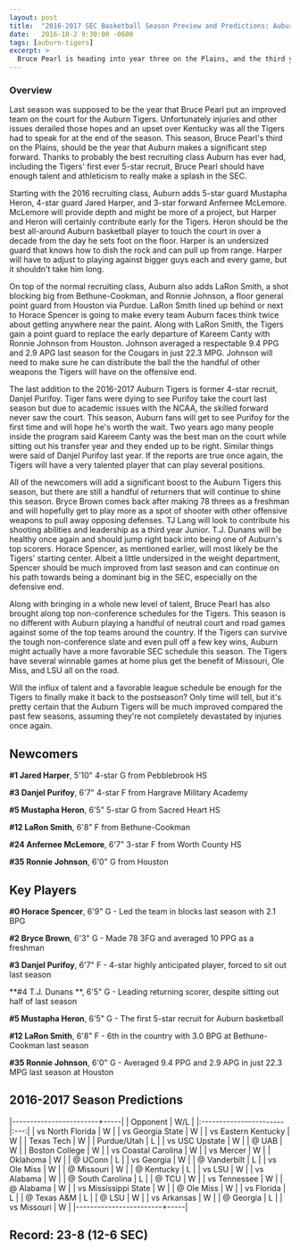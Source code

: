 ```yaml
---
layout: post
title:  "2016-2017 SEC Basketball Season Preview and Predictions: Auburn Tigers"
date:   2016-10-2 9:30:00 -0600
tags: [auburn-tigers]
excerpt: >
  Bruce Pearl is heading into year three on the Plains, and the third year could be the charm. Auburn finally has the depth and athleticism to resemble a typical Bruce Pearl basketball team. Can the Tigers take advantage of a fairly favorable SEC schedule to finally make it to the post season?
---
```

### Overview
Last season was supposed to be the year that Bruce Pearl put an improved team on the court for the Auburn Tigers. Unfortunately injuries and other issues derailed those hopes and an upset over Kentucky was all the Tigers had to speak for at the end of the season. This season, Bruce Pearl's third on the Plains, should be the year that Auburn makes a significant step forward. Thanks to probably the best recruiting class Auburn has ever had, including the Tigers' first ever 5-star recruit, Bruce Pearl should have enough talent and athleticism to really make a splash in the SEC.

Starting with the 2016 recruiting class, Auburn adds 5-star guard Mustapha Heron, 4-star guard Jared Harper, and 3-star forward Anfernee McLemore. McLemore will provide depth and might be more of a project, but Harper and Heron will certainly contribute early for the Tigers. Heron should be the best all-around Auburn basketball player to touch the court in over a decade from the day he sets foot on the floor. Harper is an undersized guard that knows how to dish the rock and can pull up from range. Harper will have to adjust to playing against bigger guys each and every game, but it shouldn't take him long.

On top of the normal recruiting class, Auburn also adds LaRon Smith, a shot blocking big from Bethune-Cookman, and Ronnie Johnson, a floor general point guard from Houston via Purdue. LaRon Smith lined up behind or next to Horace Spencer is going to make every team Auburn faces think twice about getting anywhere near the paint. Along with LaRon Smith, the Tigers gain a point guard to replace the early departure of Kareem Canty with Ronnie Johnson from Houston. Johnson averaged a respectable 9.4 PPG and 2.9 APG last season for the Cougars in just 22.3 MPG. Johnson will need to make sure he can distribute the ball the the handful of other weapons the Tigers will have on the offensive end.

The last addition to the 2016-2017 Auburn Tigers is former 4-star recruit, Danjel Purifoy. Tiger fans were dying to see Purifoy take the court last season but due to academic issues with the NCAA, the skilled forward never saw the court. This season, Auburn fans will get to see Purifoy for the first time and will hope he's worth the wait. Two years ago many people inside the program said Kareem Canty was the best man on the court while sitting out his transfer year and they ended up to be right. Similar things were said of Danjel Purifoy last year. If the reports are true once again, the Tigers will have a very talented player that can play several positions.

All of the newcomers will add a significant boost to the Auburn Tigers this season, but there are still a handful of returners that will continue to shine this season. Bryce Brown comes back after making 78 threes as a freshman and will hopefully get to play more as a spot of shooter with other offensive weapons to pull away opposing defenses. TJ Lang will look to contribute his shooting abilities and leadership as a third year Junior. T.J. Dunans will be healthy once again and should jump right back into being one of Auburn's top scorers. Horace Spencer, as mentioned earlier, will most likely be the Tigers' starting center. Albeit a little undersized in the weight department, Spencer should be much improved from last season and can continue on his path towards being a dominant big in the SEC, especially on the defensive end.

Along with bringing in a whole new level of talent, Bruce Pearl has also brought along top non-conference schedules for the Tigers. This season is no different with Auburn playing a handful of neutral court and road games against some of the top teams around the country. If the Tigers can survive the tough non-conference slate and even pull off a few key wins, Auburn might actually have a more favorable SEC schedule this season. The Tigers have several winnable games at home plus get the benefit of Missouri, Ole Miss, and LSU all on the road.

Will the influx of talent and a favorable league schedule be enough for the Tigers to finally make it back to the postseason? Only time will tell, but it's pretty certain that the Auburn Tigers will be much improved compared the past few seasons, assuming they're not completely devastated by injuries once again.


## Newcomers

**\#1 Jared Harper**, 5'10" 4-star G from Pebblebrook HS

**\#3 Danjel Purifoy**, 6'7" 4-star F from Hargrave Military Academy

**\#5 Mustapha Heron**, 6'5" 5-star G from Sacred Heart HS

**\#12 LaRon Smith**, 6'8" F from Bethune-Cookman

**\#24 Anfernee McLemore**, 6'7" 3-star F from Worth County HS

**\#35 Ronnie Johnson**, 6'0" G from Houston


## Key Players

**\#0 Horace Spencer**, 6'9" G - Led the team in blocks last season with 2.1 BPG

**\#2 Bryce Brown**, 6'3" G - Made 78 3FG and averaged 10 PPG as a freshman

**\#3 Danjel Purifoy**, 6'7" F - 4-star highly anticipated player, forced to sit out last season

**\#4 T.J. Dunans **, 6'5" G - Leading returning scorer, despite sitting out half of last season

**\#5 Mustapha Heron**, 6'5" G - The first 5-star recruit for Auburn basketball

**\#12 LaRon Smith**, 6'8" F - 6th in the country with 3.0 BPG at Bethune-Cookman last season

**\#35 Ronnie Johnson**, 6'0" G - Averaged 9.4 PPG and 2.9 APG in just 22.3 MPG last season at Houston


## 2016-2017 Season Predictions

|------------------------+-----|
| Opponent               | W/L |
|:-----------------------|:---:|
| vs North Florida       | W   |
| vs Georgia State       | W   |
| vs Eastern Kentucky    | W   |
| Texas Tech             | W   |
| Purdue/Utah            | L   |
| vs USC Upstate         | W   |
| @ UAB                  | W   |
| Boston College         | W   |
| vs Coastal Carolina    | W   |
| vs Mercer              | W   |
| Oklahoma               | W   |
| @ UConn                | L   |
| vs Georgia             | W   |
| @ Vanderbilt           | L   |
| vs Ole Miss            | W   |
| @ Missouri             | W   |
| @ Kentucky             | L   |
| vs LSU                 | W   |
| vs Alabama             | W   |
| @ South Carolina       | L   |
| @ TCU                  | W   |
| vs Tennessee           | W   |
| @ Alabama              | W   |
| vs Mississippi State   | W   |
| @ Ole Miss             | W   |
| vs Florida             | L   |
| @ Texas A&M            | L   |
| @ LSU                  | W   |
| vs Arkansas            | W   |
| @ Georgia              | L   |
| vs Missouri            | W   |
|------------------------+-----|

## Record: 23-8 (12-6 SEC)
